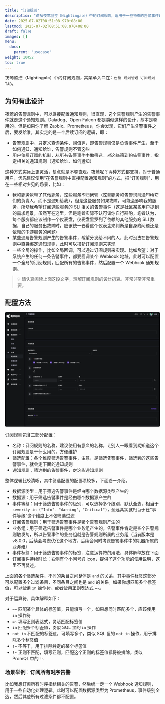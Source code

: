 ```yaml
---
title: "订阅规则"
description: "讲解夜莺监控（Nightingale）中的订阅规则，适用于一些特殊的告警事件通知场景，比如全局的回调、细颗粒度的通知控制等。"
date: 2025-07-02T08:51:08.970+08:00
lastmod: 2025-07-02T08:51:08.970+08:00
draft: false
images: []
menu:
  docs:
    parent: "usecase"
weight: 10052
toc: true
---
```


夜莺监控（Nightingale）中的订阅规则，其菜单入口在：`告警-规则管理-订阅规则TAB`。

## 为何有此设计

夜莺的告警规则中，可以直接配置通知规则，很直观，这个告警规则产生的告警事件就走这个通知规则。Datadog、Open-Falcon 都是类似这样的设计，基本是够用的。但是如果你了解 Zabbix、Prometheus，你会发现，它们产生告警事件之后，要发给谁，其实走的是一个后续订阅的逻辑，即：

- 告警规则中，只定义查询条件、阈值等，即告警规则仅是负责事件产生，至于如何通知、通知给谁，告警规则不管这些
- 用户使用订阅的机制，从所有告警事件中做筛选，对这些筛到的告警事件，指定相关的通知规则（通知给谁、如何通知）

这种方式实际上更灵活，缺点就是不够直观。夜莺呢？两种方式都支持，对于普通用户，优先建议使用“在告警规则中直接配置通知规则”的方式，把“订阅规则”，用在一些相对少见的场景，比如：

- 我的服务依赖了其他服务，这些服务不归我管（这些服务的告警规则通知给它们的负责人，而不是通知给我），但是这些服务如果故障，可能会影响我的服务，所以我希望订阅这些服务的 SLI 相关的告警事件（这是社区某些用户提到的需求场景，虽然写在这里，但是笔者实际不认可请你自行斟酌，笔者认为，每个服务都应该制作一个仪表盘，仪表盘里罗列了依赖的其他服务的 SLI 数据，自己的服务出故障时，应该统一去看这个仪表盘来判断是自身的问题还是依赖的下游服务的问题）
- 某些通用告警规则产生的告警事件，希望分发给不同的人，此时没法在告警规则中直接绑定通知规则，此时可以搭配订阅规则来实现
- 一些全局的操作，比如全局回调，可以通过订阅规则来实现。比如希望：对于系统产生的任何一条告警事件，都要回调某个 Webhook 地址，此时可以配置一个全局的订阅规则，匹配所有的告警事件，然后配置一个 Webhook 通知规则。

> 💡 请认真阅读上面这段文字，理解订阅规则的设计初衷。非常非常非常重要。

## 配置方法

<img src="/img/usecase/subscribe/01.png" alt="夜莺订阅规则配置示例" title="夜莺订阅规则配置示例">

订阅规则包含三部分配置：

- 名称：订阅规则的名称，建议使用有意义的名称，让别人一眼看到就知道这个订阅规则是干什么用的，方便维护
- 筛选配置：各个维度筛选告警事件，注意，是筛选告警事件，筛选到的这些告警事件，就会走下面的通知规则
- 通知规则：筛选到的告警事件，走这些通知规则

整体逻辑比较清晰，其中筛选配置的配置项较多，下面逐一介绍。

- 数据源类型：用于筛选告警事件是经由哪个数据源类型产生的
- 数据源：用于筛选告警事件是经由哪个数据源产生的
- 事件等级：用于筛选告警事件的级别，可以选择多个级别，默认全选，相当于 `severity in ("Info", "Warning", "Critical")`，全选其实就相当于在“事件等级”这个维度上不做筛选过滤
- 订阅告警规则：用于筛选告警事件是哪个告警规则产生的
- 业务组：用于筛选告警事件是哪个业务组产生的，告警事件肯定是某个告警规则触发的，所以告警事件的业务组就是告警规则所属的业务组（当前版本是v8.0.0，后续会考虑优化这个地方，后续会同时考虑告警事件中的机器所属的业务组）
- 事件标签：用于筛选告警事件的标签，注意运算符的用法，具体解释放在下面
- 订阅事件持续时长：右侧有个小问号的 icon，提供了这个功能的使用说明，这里不再赘述。

上面的各个筛选条件，不同的条目之间整体是 `and` 的关系，其中事件标签这部分可以配置多个过滤条目，不同条目之间也是 `and` 的关系，如果你想匹配多个标签值，可以使用 `in` 操作符，或者使用正则表达式 `=~`。

对于运算符，具体解释如下：

- `==` 匹配某个具体的标签值，只能填写一个，如果想同时匹配多个，应该使用 `in` 操作符
- `=~` 填写正则表达式，灵活匹配标签值
- `in` 匹配多个标签值，类似 SQL 里的 `in` 操作
- `not in` 不匹配的标签值，可填写多个，类似 SQL 里的 `not in` 操作，用于排除多个标签值
- `!=` 不等于，用于排除特定的某个标签值
- `!~` 正则不匹配，填写正则，匹配这个正则的标签值都将被排除，类似 PromQL 中的 `!~`

### 场景举例：订阅所有时序告警

比如我想订阅所有时序指标相关的告警，然后统一走一个 Webhook 通知规则，用于一些自动化处理逻辑。此时可以配置数据源类型为 Prometheus，事件级别全选，然后其他所有过滤条件都不配置。

